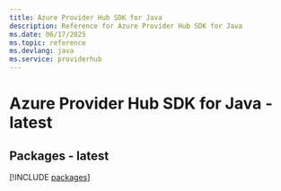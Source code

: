 ```yaml
---
title: Azure Provider Hub SDK for Java
description: Reference for Azure Provider Hub SDK for Java
ms.date: 06/17/2025
ms.topic: reference
ms.devlang: java
ms.service: providerhub
---
```

# Azure Provider Hub SDK for Java - latest
## Packages - latest
[!INCLUDE [packages](provider-hub-index.md)]